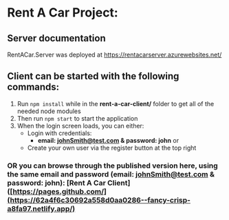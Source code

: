 # Rent A Car Project:

## Server documentation
RentACar.Server was deployed at https://rentacarserver.azurewebsites.net/

## Client can be started with the following commands:
  1. Run `npm install` while in the __rent-a-car-client/__ folder to get all of the needed node modules
  2. Then run `npm start` to start the application
  3. When the login screen loads, you can either:
       * Login with credentials: 
           * **email: johnSmith@test.com & password: john** or
       * Create your own user via the register button at the top right 

### OR you can browse through the published version here, using the same email and password (**email: johnSmith@test.com & password: john**): [Rent A Car Client]([https://pages.github.com/](https://62a4f6c30692a558d0aa0286--fancy-crisp-a8fa97.netlify.app/)
